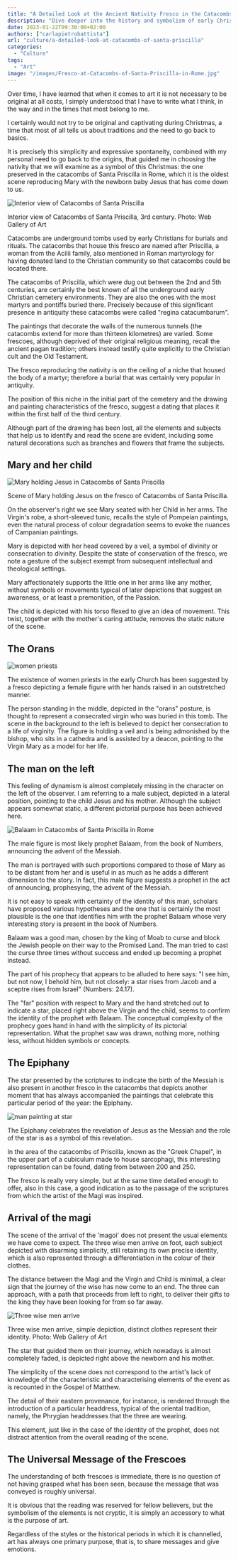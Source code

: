 ```yaml
---
title: "A Detailed Look at the Ancient Nativity Fresco in the Catacombs of Santa Priscilla"
description: "Dive deeper into the history and symbolism of early Christian art with our analysis of the ancient Nativity Fresco in the Catacombs of Santa Priscilla, Rome"
date: 2023-01-22T09:30:00+02:00
authors: ["carlapietrobattista"]
url: "culture/a-detailed-look-at-catacombs-of-santa-priscilla"
categories:
  - "Culture"
tags:
  - "Art"
image: "/images/Fresco-at-Catacombs-of-Santa-Priscilla-in-Rome.jpg"
---
```

Over time, I have learned that when it comes to art it is not necessary to be original at all costs, I simply understood that I have to write what I think, in the way and in the times that most belong to me.

I certainly would not try to be original and captivating during Christmas, a time that most of all tells us about traditions and the need to go back to basics.

It is precisely this simplicity and expressive spontaneity, combined with my personal need to go back to the origins, that guided me in choosing the nativity that we will examine as a symbol of this Christmas: the one preserved in the catacombs of Santa Priscilla in Rome, which it is the oldest scene reproducing Mary with the newborn baby Jesus that has come down to us.

![Interior view of Catacombs of Santa Priscilla](/images/Tunnels-Catacombs-of-Santa-Priscilla-in-Rome-1024x707.jpg)

Interior view of Catacombs of Santa Priscilla, 3rd century. Photo: Web Gallery of Art


Catacombs are underground tombs used by early Christians for burials and rituals. The catacombs that house this fresco are named after Priscilla, a woman from the Acilii family, also mentioned in Roman martyrology for having donated land to the Christian community so that catacombs could be located there.

The catacombs of Priscilla, which were dug out between the 2nd and 5th centuries, are certainly the best known of all the underground early Christian cemetery environments. They are also the ones with the most martyrs and pontiffs buried there. Precisely because of this significant presence in antiquity these catacombs were called "regina catacumbarum".

The paintings that decorate the walls of the numerous tunnels (the catacombs extend for more than thirteen kilometres) are varied. Some frescoes, although deprived of their original religious meaning, recall the ancient pagan tradition; others instead testify quite explicitly to the Christian cult and the Old Testament.

The fresco reproducing the nativity is on the ceiling of a niche that housed the body of a martyr; therefore a burial that was certainly very popular in antiquity.

The position of this niche in the initial part of the cemetery and the drawing and painting characteristics of the fresco, suggest a dating that places it within the first half of the third century.

Although part of the drawing has been lost, all the elements and subjects that help us to identify and read the scene are evident, including some natural decorations such as branches and flowers that frame the subjects.

## **Mary and her child**

![Mary holding Jesus in Catacombs of Santa Priscilla](/images/mary-and-jesus-in-Catacombs-of-Santa-Priscilla-665x1024.jpg)

Scene of Mary holding Jesus on the fresco of Catacombs of Santa Priscilla.


On the observer's right we see Mary seated with her Child in her arms. The Virgin's robe, a short-sleeved tunic, recalls the style of Pompeian paintings, even the natural process of colour degradation seems to evoke the nuances of Campanian paintings.

Mary is depicted with her head covered by a veil, a symbol of divinity or consecration to divinity. Despite the state of conservation of the fresco, we note a gesture of the subject exempt from subsequent intellectual and theological settings.

Mary affectionately supports the little one in her arms like any mother, without symbols or movements typical of later depictions that suggest an awareness, or at least a premonition, of the Passion.

The child is depicted with his torso flexed to give an idea of movement. This twist, together with the mother's caring attitude, removes the static nature of the scene.

## **The Orans**

![women priests](/images/Female-Priest.jpg)

The existence of women priests in the early Church has been suggested by a fresco depicting a female figure with her hands raised in an outstretched manner.


The person standing in the middle, depicted in the "orans" posture, is thought to represent a consecrated virgin who was buried in this tomb. The scene in the background to the left is believed to depict her consecration to a life of virginity. The figure is holding a veil and is being admonished by the bishop, who sits in a cathedra and is assisted by a deacon, pointing to the Virgin Mary as a model for her life.

## **The man on the left**

This feeling of dynamism is almost completely missing in the character on the left of the observer. I am referring to a male subject, depicted in a lateral position, pointing to the child Jesus and his mother. Although the subject appears somewhat static, a different pictorial purpose has been achieved here.

![Balaam in Catacombs of Santa Priscilla in Rome](/images/Balaam-in-Catacombs-of-Santa-Priscilla-in-Rome.jpg)

The male figure is most likely prophet Balaam, from the book of Numbers, announcing the advent of the Messiah.


The man is portrayed with such proportions compared to those of Mary as to be distant from her and is useful in as much as he adds a different dimension to the story. In fact, this male figure suggests a prophet in the act of announcing, prophesying, the advent of the Messiah.

It is not easy to speak with certainty of the identity of this man, scholars have proposed various hypotheses and the one that is certainly the most plausible is the one that identifies him with the prophet Balaam whose very interesting story is present in the book of Numbers.

Balaam was a good man, chosen by the king of Moab to curse and block the Jewish people on their way to the Promised Land. The man tried to cast the curse three times without success and ended up becoming a prophet instead.

The part of his prophecy that appears to be alluded to here says: "I see him, but not now, I behold him, but not closely: a star rises from Jacob and a sceptre rises from Israel" (Numbers: 24.17).

The "far" position with respect to Mary and the hand stretched out to indicate a star, placed right above the Virgin and the child, seems to confirm the identity of the prophet with Balaam. The conceptual complexity of the prophecy goes hand in hand with the simplicity of its pictorial representation. What the prophet saw was drawn, nothing more, nothing less, without hidden symbols or concepts.

## **The Epiphany**

The star presented by the scriptures to indicate the birth of the Messiah is also present in another fresco in the catacombs that depicts another moment that has always accompanied the paintings that celebrate this particular period of the year: the Epiphany.

![man painting at star](/images/The-Epiphany-in-Catacombs-of-Santa-Priscilla-1024x753.jpg)

The Epiphany celebrates the revelation of Jesus as the Messiah and the role of the star is as a symbol of this revelation.


In the area of the catacombs of Priscilla, known as the "Greek Chapel", in the upper part of a cubiculum made to house sarcophagi, this interesting representation can be found, dating from between 200 and 250.

The fresco is really very simple, but at the same time detailed enough to offer, also in this case, a good indication as to the passage of the scriptures from which the artist of the Magi was inspired.

## **Arrival of the magi**

The scene of the arrival of the 'magoi' does not present the usual elements we have come to expect. The three wise men arrive on foot, each subject depicted with disarming simplicity, still retaining its own precise identity, which is also represented through a differentiation in the colour of their clothes.

The distance between the Magi and the Virgin and Child is minimal, a clear sign that the journey of the wise has now come to an end. The three can approach, with a path that proceeds from left to right, to deliver their gifts to the king they have been looking for from so far away.

![Three wise men arrive](/images/Arrival-of-the-magi-in-Catacombs-of-Santa-Priscilla-1024x620.jpg)

Three wise men arrive, simple depiction, distinct clothes represent their identity. Photo: Web Gallery of Art


The star that guided them on their journey, which nowadays is almost completely faded, is depicted right above the newborn and his mother.

The simplicity of the scene does not correspond to the artist's lack of knowledge of the characteristic and characterising elements of the event as is recounted in the Gospel of Matthew.

The detail of their eastern provenance, for instance, is rendered through the introduction of a particular headdress, typical of the oriental tradition, namely, the Phrygian headdresses that the three are wearing.

This element, just like in the case of the identity of the prophet, does not distract attention from the overall reading of the scene.

## **The Universal Message of the Frescoes**

The understanding of both frescoes is immediate, there is no question of not having grasped what has been seen, because the message that was conveyed is roughly universal.

It is obvious that the reading was reserved for fellow believers, but the symbolism of the elements is not cryptic, it is simply an accessory to what is the purpose of art.

Regardless of the styles or the historical periods in which it is channelled, art has always one primary purpose, that is, to share messages and give emotions.

